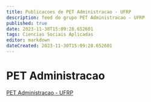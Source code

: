 ```yaml
---
title: Publicacoes de PET Administracao - UFRP 
description: feed do grupo PET Administracao - UFRP
published: true
date: 2023-11-30T15:09:28.652601
tags: Ciencias Sociais Aplicadas
editor: markdown
dateCreated: 2023-11-30T15:09:28.652601
---
```


# PET Administracao
[PET Administracao - UFRP](/grupo/133PETAdministracaoUFRP.md)